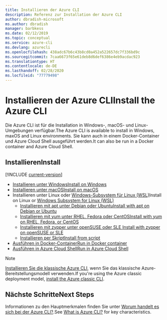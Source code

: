 ```yaml
---
title: Installieren der Azure CLI
description: Referenz zur Installation der Azure CLI
author: dbradish-microsoft
ms.author: dbradish
manager: barbkess
ms.date: 02/12/2019
ms.topic: conceptual
ms.service: azure-cli
ms.devlang: azurecli
ms.openlocfilehash: 438adc67b6c43b8cd0a452a522657dc7f336bd9c
ms.sourcegitcommit: 7caa6673f65e61deb8d6def6386e4eb9acdac923
ms.translationtype: HT
ms.contentlocale: de-DE
ms.lasthandoff: 02/28/2020
ms.locfileid: "77779498"
---
```

# <a name="install-the-azure-cli"></a><span data-ttu-id="5732e-103">Installieren der Azure CLI</span><span class="sxs-lookup"><span data-stu-id="5732e-103">Install the Azure CLI</span></span>

<span data-ttu-id="5732e-104">Die Azure CLI ist für die Installation in Windows-, macOS- und Linux-Umgebungen verfügbar.</span><span class="sxs-lookup"><span data-stu-id="5732e-104">The Azure CLI is available to install in Windows, maxOS and Linux environments.</span></span>  <span data-ttu-id="5732e-105">Sie kann auch in einem Docker-Container und Azure Cloud Shell ausgeführt werden.</span><span class="sxs-lookup"><span data-stu-id="5732e-105">It can also be run in a Docker container and Azure Cloud Shell.</span></span>

## <a name="install"></a><span data-ttu-id="5732e-106">Installieren</span><span class="sxs-lookup"><span data-stu-id="5732e-106">Install</span></span>

[!INCLUDE [current-version](includes/current-version.md)]

* [<span data-ttu-id="5732e-107">Installieren unter Windows</span><span class="sxs-lookup"><span data-stu-id="5732e-107">Install on Windows</span></span>](install-azure-cli-windows.md)
* [<span data-ttu-id="5732e-108">Installieren unter macOS</span><span class="sxs-lookup"><span data-stu-id="5732e-108">Install on macOS</span></span>](install-azure-cli-macos.md)
* <span data-ttu-id="5732e-109">Installieren unter Linux oder [Windows-Subsystem für Linux (WSL)](/windows/wsl/about)</span><span class="sxs-lookup"><span data-stu-id="5732e-109">Install on Linux or [Windows Subsystem for Linux (WSL)](/windows/wsl/about)</span></span>
  * [<span data-ttu-id="5732e-110">Installieren mit apt unter Debian oder Ubuntu</span><span class="sxs-lookup"><span data-stu-id="5732e-110">Install with apt on Debian or Ubuntu</span></span>](install-azure-cli-apt.md)
  * [<span data-ttu-id="5732e-111">Installieren mit yum unter RHEL, Fedora oder CentOS</span><span class="sxs-lookup"><span data-stu-id="5732e-111">Install with yum on RHEL, Fedora, or CentOS</span></span>](install-azure-cli-yum.md)
  * [<span data-ttu-id="5732e-112">Installieren mit zypper unter openSUSE oder SLE </span><span class="sxs-lookup"><span data-stu-id="5732e-112">Install with zypper on openSUSE or SLE</span></span>](install-azure-cli-zypper.md)
  * [<span data-ttu-id="5732e-113">Installieren per Skript</span><span class="sxs-lookup"><span data-stu-id="5732e-113">Install from script</span></span>](install-azure-cli-linux.md)
* [<span data-ttu-id="5732e-114">Ausführen in Docker-Container</span><span class="sxs-lookup"><span data-stu-id="5732e-114">Run in Docker container</span></span>](run-azure-cli-docker.md)
* [<span data-ttu-id="5732e-115">Ausführen in Azure Cloud Shell</span><span class="sxs-lookup"><span data-stu-id="5732e-115">Run in Azure Cloud Shell</span></span>](/azure/cloud-shell/quickstart)

> [!NOTE]
> <span data-ttu-id="5732e-116">[Installieren Sie die klassische Azure CLI](install-classic-cli.md), wenn Sie das klassische Azure-Bereitstellungsmodell verwenden.</span><span class="sxs-lookup"><span data-stu-id="5732e-116">If you're using the Azure classic deployment model, [install the Azure classic CLI](install-classic-cli.md).</span></span>

## <a name="next-steps"></a><span data-ttu-id="5732e-117">Nächste Schritte</span><span class="sxs-lookup"><span data-stu-id="5732e-117">Next Steps</span></span>

<span data-ttu-id="5732e-118">Informationen zu den Hauptmerkmalen finden Sie unter [Worum handelt es sich bei der Azure CLI?](what-is-azure-cli.md).</span><span class="sxs-lookup"><span data-stu-id="5732e-118">See [What is Azure CLI?](what-is-azure-cli.md) for key characteristics.</span></span>
